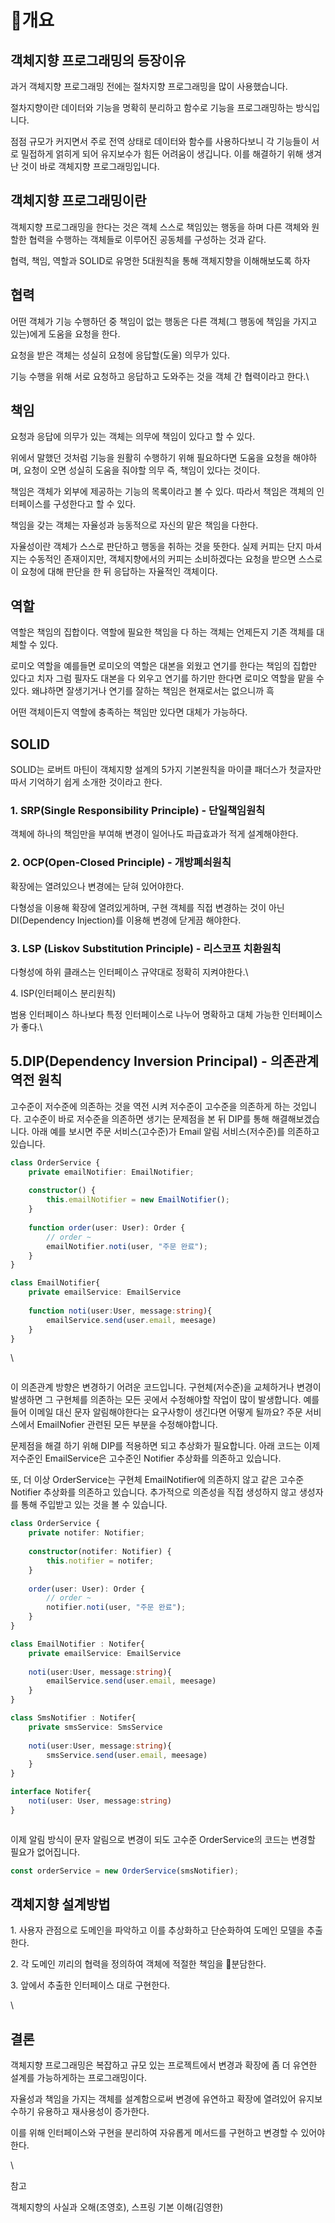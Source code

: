 # 개요

## 객체지향 프로그래밍의 등장이유

과거 객체지향 프로그래밍 전에는 절차지향 프로그래밍을 많이 사용했습니다.&#x20;

절차지향이란 데이터와 기능을 명확히 분리하고 함수로 기능을 프로그래밍하는 방식입니다.&#x20;

점점 규모가 커지면서 주로 전역 상태로 데이터와 함수를 사용하다보니 각 기능들이 서로 밀접하게 얽히게 되어 유지보수가 힘든 어려움이 생깁니다. 이를 해결하기 위해 생겨난 것이 바로 객체지향 프로그래밍입니다.



## 객체지향 프로그래밍이란

객체지향 프로그래밍을 한다는 것은 객체 스스로 책임있는 행동을 하며 다른 객체와 원할한 협력을 수행하는 객체들로 이루어진 공동체를 구성하는 것과 같다.&#x20;

협력, 책임, 역할과 SOLID로 유명한 5대원칙을 통해 객체지향을 이해해보도록 하자



## 협력

어떤 객체가 기능 수행하던 중 책임이 없는 행동은 다른 객체(그 행동에 책임을 가지고 있는)에게 도움을 요청을 한다.

요청을 받은 객체는 성실히 요청에 응답할(도울) 의무가 있다.

기능 수행을 위해 서로 요청하고 응답하고 도와주는 것을 객체 간 협력이라고 한다.\


## 책임

요청과 응답에 의무가 있는 객체는 의무에 책임이 있다고 할 수 있다.&#x20;

위에서 말했던 것처럼 기능을 원활히 수행하기 위해 필요하다면 도움을 요청을 해야하며, 요청이 오면 성실히 도움을 줘야할 의무 즉, 책임이  있다는 것이다.

책임은 객체가 외부에 제공하는 기능의 목록이라고 볼 수 있다. 따라서 책임은 객체의 인터페이스를 구성한다고 할 수 있다.

책임을 갖는 객체는 자율성과 능동적으로 자신의 맡은 책임을 다한다.

자율성이란 객체가 스스로 판단하고 행동을 취하는 것을 뜻한다. 실제 커피는 단지 마셔지는 수동적인 존재이지만, 객체지향에서의 커피는 소비하겠다는 요청을 받으면 스스로 이 요청에 대해 판단을 한 뒤 응답하는 자율적인 객체이다.



## 역할

역할은 책임의 집합이다. 역할에 필요한 책임을 다 하는 객체는 언제든지 기존 객체를 대체할 수 있다.

로미오 역할을 예를들면 로미오의 역할은 대본을 외웠고 연기를 한다는 책임의 집합만 있다고 치자 그럼 필자도 대본을 다 외우고 연기를 하기만 한다면 로미오 역할을 맡을 수 있다. 왜냐하면 잘생기거나 연기를 잘하는 책임은 현재로서는 없으니까 흑&#x20;

어떤 객체이든지 역할에 충족하는 책임만 있다면 대체가 가능하다.



## **SOLID**

SOLID는 로버트 마틴이 객체지향 설계의 5가지 기본원칙을 마이클 패더스가 첫글자만 따서 기억하기 쉽게 소개한 것이라고 한다.



### 1. SRP(Single Responsibility Principle) - 단일책임원칙

객체에 하나의 책임만을 부여해 변경이 일어나도 파급효과가 적게 설계해야한다.



### 2. OCP(Open-Closed Principle) - 개방폐쇠원칙

확장에는 열려있으나 변경에는 닫혀 있어야한다.

다형성을 이용해 확장에 열려있게하며, 구현 객체를 직접 변경하는 것이 아닌 DI(Dependency Injection)를 이용해 변경에 닫게끔 해야한다.



### 3. LSP (Liskov Substitution Principle) - 리스코프 치환원칙

다형성에 하위 클래스는 인터페이스 규약대로 정확히 지켜야한다.\


4\. ISP(인터페이스 분리원칙)

범용 인터페이스 하나보다 특정 인터페이스로 나누어 명확하고 대체 가능한 인터페이스가 좋다.\


## 5.**DIP(Dependency Inversion Principal) -  의존관계 역전 원칙**&#x20;

고수준이 저수준에 의존하는 것을 역전 시켜 저수준이 고수준을 의존하게 하는 것입니다. 고수준이 바로 저수준을 의존하면 생기는 문제점을 본 뒤 DIP를 통해 해결해보겠습니다. 아래 예를 보시면 주문 서비스(고수준)가 Email 알림 서비스(저수준)를 의존하고 있습니다.

```typescript
class OrderService {
	private emailNotifier: EmailNotifier;
    
	constructor() {
		this.emailNotifier = new EmailNotifier();
	}
    
	function order(user: User): Order {
		// order ~
		emailNotifier.noti(user, "주문 완료");
	}
}
```

```typescript
class EmailNotifier{
	private emailService: EmailService
    
	function noti(user:User, message:string){
		emailService.send(user.email, meesage)
	}
}
```

\


<figure><img src="../../.gitbook/assets/img.png" alt=""><figcaption></figcaption></figure>

이 의존관계 방향은 변경하기 어려운 코드입니다. 구현체(저수준)을 교체하거나 변경이 발생하면 그 구현체를 의존하는 모든 곳에서 수정해야할 작업이 많이 발생합니다. 예를들어 이메일 대신 문자 알림해야한다는 요구사항이 생긴다면 어떻게 될까요? 주문 서비스에서 EmailNofier 관련된 모든 부분을 수정해야합니다.

문제점을 해결 하기 위해 DIP를 적용하면 되고 추상화가 필요합니다. 아래 코드는 이제 저수준인 EmailService은 고수준인 Notifier 추상화를 의존하고 있습니다.&#x20;

또, 더 이상 OrderService는 구현체 EmailNotifier에 의존하지 않고 같은 고수준 Notifier 추상화를 의존하고 있습니다. 추가적으로 의존성을 직접 생성하지 않고 생성자를 통해 주입받고 있는 것을 볼 수 있습니다.

```typescript
class OrderService {
	private notifer: Notifier;
    
	constructor(notifer: Notifier) {
		this.notifier = notifer;
	}
    
	order(user: User): Order {
		// order ~
		notifier.noti(user, "주문 완료");
	}
}
```

```typescript
class EmailNotifier : Notifer{
	private emailService: EmailService
    
	noti(user:User, message:string){
		emailService.send(user.email, meesage)
	}
}

class SmsNotifier : Notifer{
	private smsService: SmsService
    
	noti(user:User, message:string){
		smsService.send(user.email, meesage)
	}
}

interface Notifer{
	noti(user: User, message:string)
}

```

<figure><img src="../../.gitbook/assets/img (2).png" alt=""><figcaption></figcaption></figure>

이제 알림 방식이 문자 알림으로 변경이 되도 고수준 OrderService의 코드는 변경할 필요가 없어집니다.

```typescript
const orderService = new OrderService(smsNotifier);
```

## 객체지향 설계방법

1\. 사용자 관점으로 도메인을 파악하고 이를 추상화하고 단순화하여 도메인 모델을 추출한다.&#x20;

2\. 각 도메인 끼리의 협력을 정의하여 객체에 적절한 책임을 분담한다.

3\. 앞에서 추출한 인터페이스 대로 구현한다.

\


## 결론

객체지향 프로그래밍은 복잡하고 규모 있는 프로젝트에서 변경과 확장에 좀 더 유연한 설계를 가능하게하는 프로그래밍이다.

자율성과 책임을 가지는 객체를 설계함으로써 변경에 유연하고 확장에 열려있어 유지보수하기 유용하고 재사용성이 증가한다.

이를 위해 인터페이스와 구현을 분리하여 자유롭게 메서드를 구현하고 변경할 수 있어야한다.



\


참고

객체지향의 사실과 오해(조영호), 스프링 기본 이해(김영한)

